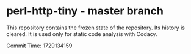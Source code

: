 # perl-http-tiny - master branch

This repository contains the frozen state of the repository.
Its history is cleared. It is used only for static code
analysis with Codacy.

Commit Time: 1729134159